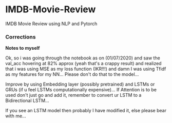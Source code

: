 # IMDB-Movie-Review

IMDB Movie Review using NLP and Pytorch

### Corrections

<b>Notes to myself</b>

Ok, so i was going through the notebook as on (01/07/2020) and saw the val_acc hovering at 82% approx (yeah that's a crappy result) and realized that i was using MSE as my loss function (IKR!!!) and damn I was using Tfidf as my features for my NN... Please don't do that to the model... 

Improve by using Embedding layer (possibly pretrained) and LSTMs or GRUs (if u feel LSTMs computationally expensive)... If Attention is to be used don't just go and add it, remember to convert ur LSTM to a Bidirectional LSTM... 

If you see an LSTM model then probably I have modified it, else please bear with me...
